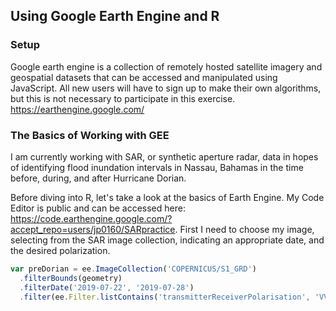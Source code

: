 ## Using Google Earth Engine and R

### Setup

Google earth engine is a collection of remotely hosted satellite imagery and geospatial datasets that can be accessed and manipulated using
JavaScript. All new users will have to sign up to make their own algorithms, but this is not necessary to participate in this exercise.
https://earthengine.google.com/

### The Basics of Working with GEE
I am currently working with SAR, or synthetic aperture radar, data in hopes of identifying flood inundation
intervals in Nassau, Bahamas in the time before, during, and after Hurricane Dorian.

Before diving into R, let's take a look at the basics of Earth Engine. My Code Editor is public and can be accessed here:
https://code.earthengine.google.com/?accept_repo=users/jp0160/SARpractice.
First I need to choose my image, selecting from the SAR image collection, indicating an appropriate date, and the desired polarization.
```javascript
var preDorian = ee.ImageCollection('COPERNICUS/S1_GRD')
  .filterBounds(geometry)
  .filterDate('2019-07-22', '2019-07-28')
  .filter(ee.Filter.listContains('transmitterReceiverPolarisation', 'VV'))
  ```
  
  
  
